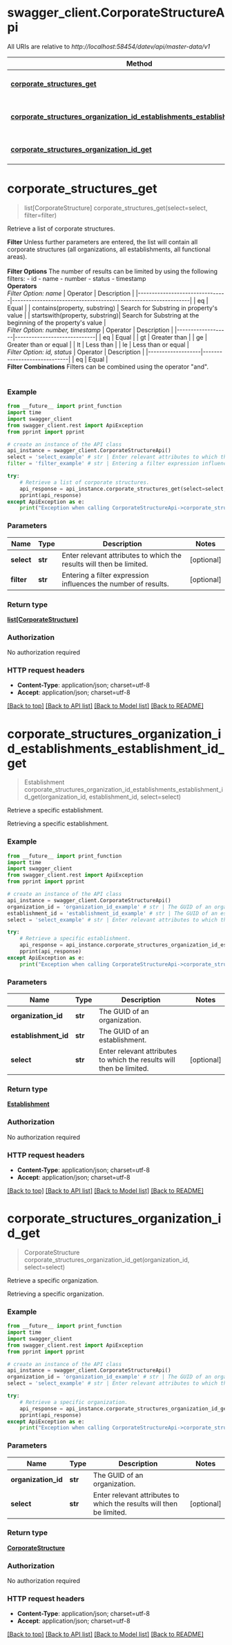 # swagger_client.CorporateStructureApi

All URIs are relative to *http://localhost:58454/datev/api/master-data/v1*

Method | HTTP request | Description
------------- | ------------- | -------------
[**corporate_structures_get**](CorporateStructureApi.md#corporate_structures_get) | **GET** /corporate-structures | Retrieve a list of corporate structures.
[**corporate_structures_organization_id_establishments_establishment_id_get**](CorporateStructureApi.md#corporate_structures_organization_id_establishments_establishment_id_get) | **GET** /corporate-structures/{organization-id}/establishments/{establishment-id} | Retrieve a specific establishment.
[**corporate_structures_organization_id_get**](CorporateStructureApi.md#corporate_structures_organization_id_get) | **GET** /corporate-structures/{organization-id} | Retrieve a specific organization.


# **corporate_structures_get**
> list[CorporateStructure] corporate_structures_get(select=select, filter=filter)

Retrieve a list of corporate structures.

 **Filter**  Unless further parameters are entered, the list will contain all corporate structures (all organizations, all establishments, all functional areas).<br><br>  **Filter Options**  The number of results can be limited  by using the following filters: - id - name - number - status - timestamp <br>  **Operators** <br> *Filter Option: name*  | Operator                       | Description                                                    | |--------------------------------|----------------------------------------------------------------| | eq                             | Equal                                                          | | contains(property, substring)  | Search for Substring in property's value                       | | startswith(property, substring)| Search for Substring at the beginning of the property's value  | <br>  *Filter Option: number, timestamp*  | Operator          | Description                 | |-------------------|-----------------------------| | eq                | Equal                       | | gt                | Greater than                | | ge                | Greater than or equal       | | lt                | Less than                   | | le                | Less than or equal          | <br>  *Filter Option: id, status*  | Operator          | Description                 | |-------------------|-----------------------------| | eq                | Equal                       | <br>  **Filter Combinations**  Filters can be combined using the operator \"and\".<br><br> 

### Example
```python
from __future__ import print_function
import time
import swagger_client
from swagger_client.rest import ApiException
from pprint import pprint

# create an instance of the API class
api_instance = swagger_client.CorporateStructureApi()
select = 'select_example' # str | Enter relevant attributes to which the results will then be limited.       (optional)
filter = 'filter_example' # str | Entering a filter expression influences the number of results.  (optional)

try:
    # Retrieve a list of corporate structures.
    api_response = api_instance.corporate_structures_get(select=select, filter=filter)
    pprint(api_response)
except ApiException as e:
    print("Exception when calling CorporateStructureApi->corporate_structures_get: %s\n" % e)
```

### Parameters

Name | Type | Description  | Notes
------------- | ------------- | ------------- | -------------
 **select** | **str**| Enter relevant attributes to which the results will then be limited.       | [optional] 
 **filter** | **str**| Entering a filter expression influences the number of results.  | [optional] 

### Return type

[**list[CorporateStructure]**](CorporateStructure.md)

### Authorization

No authorization required

### HTTP request headers

 - **Content-Type**: application/json; charset=utf-8
 - **Accept**: application/json; charset=utf-8

[[Back to top]](#) [[Back to API list]](../README.md#documentation-for-api-endpoints) [[Back to Model list]](../README.md#documentation-for-models) [[Back to README]](../README.md)

# **corporate_structures_organization_id_establishments_establishment_id_get**
> Establishment corporate_structures_organization_id_establishments_establishment_id_get(organization_id, establishment_id, select=select)

Retrieve a specific establishment.

 Retrieving a specific establishment. 

### Example
```python
from __future__ import print_function
import time
import swagger_client
from swagger_client.rest import ApiException
from pprint import pprint

# create an instance of the API class
api_instance = swagger_client.CorporateStructureApi()
organization_id = 'organization_id_example' # str | The GUID of an organization.
establishment_id = 'establishment_id_example' # str | The GUID of an establishment.
select = 'select_example' # str | Enter relevant attributes to which the results will then be limited.       (optional)

try:
    # Retrieve a specific establishment.
    api_response = api_instance.corporate_structures_organization_id_establishments_establishment_id_get(organization_id, establishment_id, select=select)
    pprint(api_response)
except ApiException as e:
    print("Exception when calling CorporateStructureApi->corporate_structures_organization_id_establishments_establishment_id_get: %s\n" % e)
```

### Parameters

Name | Type | Description  | Notes
------------- | ------------- | ------------- | -------------
 **organization_id** | **str**| The GUID of an organization. | 
 **establishment_id** | **str**| The GUID of an establishment. | 
 **select** | **str**| Enter relevant attributes to which the results will then be limited.       | [optional] 

### Return type

[**Establishment**](Establishment.md)

### Authorization

No authorization required

### HTTP request headers

 - **Content-Type**: application/json; charset=utf-8
 - **Accept**: application/json; charset=utf-8

[[Back to top]](#) [[Back to API list]](../README.md#documentation-for-api-endpoints) [[Back to Model list]](../README.md#documentation-for-models) [[Back to README]](../README.md)

# **corporate_structures_organization_id_get**
> CorporateStructure corporate_structures_organization_id_get(organization_id, select=select)

Retrieve a specific organization.

 Retrieving a specific organization. 

### Example
```python
from __future__ import print_function
import time
import swagger_client
from swagger_client.rest import ApiException
from pprint import pprint

# create an instance of the API class
api_instance = swagger_client.CorporateStructureApi()
organization_id = 'organization_id_example' # str | The GUID of an organization.
select = 'select_example' # str | Enter relevant attributes to which the results will then be limited.       (optional)

try:
    # Retrieve a specific organization.
    api_response = api_instance.corporate_structures_organization_id_get(organization_id, select=select)
    pprint(api_response)
except ApiException as e:
    print("Exception when calling CorporateStructureApi->corporate_structures_organization_id_get: %s\n" % e)
```

### Parameters

Name | Type | Description  | Notes
------------- | ------------- | ------------- | -------------
 **organization_id** | **str**| The GUID of an organization. | 
 **select** | **str**| Enter relevant attributes to which the results will then be limited.       | [optional] 

### Return type

[**CorporateStructure**](CorporateStructure.md)

### Authorization

No authorization required

### HTTP request headers

 - **Content-Type**: application/json; charset=utf-8
 - **Accept**: application/json; charset=utf-8

[[Back to top]](#) [[Back to API list]](../README.md#documentation-for-api-endpoints) [[Back to Model list]](../README.md#documentation-for-models) [[Back to README]](../README.md)


